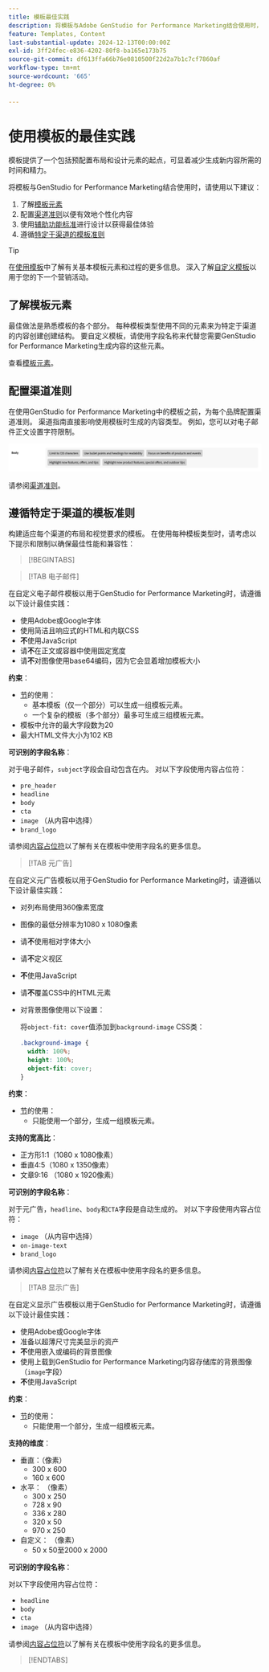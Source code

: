 ```yaml
---
title: 模板最佳实践
description: 将模板与Adobe GenStudio for Performance Marketing结合使用时，请遵循最佳实践。
feature: Templates, Content
last-substantial-update: 2024-12-13T00:00:00Z
exl-id: 3ff24fec-e836-4202-80f8-ba165e173b75
source-git-commit: df613ffa66b76e0810500f22d2a7b1c7cf7860af
workflow-type: tm+mt
source-wordcount: '665'
ht-degree: 0%

---
```


# 使用模板的最佳实践

模板提供了一个包括预配置布局和设计元素的起点，可显着减少生成新内容所需的时间和精力。

将模板与GenStudio for Performance Marketing结合使用时，请使用以下建议：

1. 了解[模板元素](#know-about-template-elements)
1. 配置[渠道准则](#configure-channel-guidelines)以便有效地个性化内容
1. 使用[辅助功能标准](accessibility-for-templates.md)进行设计以获得最佳体验
1. 遵循[特定于渠道的模板准则](#follow-channel-specific-template-guidelines)

>[!TIP]
>
>在[使用模板](use-templates.md)中了解有关基本模板元素和过程的更多信息。 深入了解[自定义模板](customize-template.md)以用于您的下一个营销活动。

## 了解模板元素

最佳做法是熟悉模板的各个部分。 每种模板类型使用不同的元素来为特定于渠道的内容创建创建结构。 要自定义模板，请使用字段名称来代替您需要GenStudio for Performance Marketing生成内容的这些元素。

查看[模板元素](use-templates.md#template-elements)。

## 配置渠道准则

在使用GenStudio for Performance Marketing中的模板之前，为每个品牌配置渠道准则。 渠道指南直接影响使用模板时生成的内容类型。 例如，您可以对电子邮件正文设置字符限制。

![正文规范](/help/assets/channel-email-body.png)

请参阅[渠道准则](/help/user-guide/guidelines/brands.md#channel-guidelines)。

## 遵循特定于渠道的模板准则

构建适应每个渠道的布局和视觉要求的模板。 在使用每种模板类型时，请考虑以下提示和限制以确保最佳性能和兼容性：

>[!BEGINTABS]

>[!TAB 电子邮件]

在自定义电子邮件模板以用于GenStudio for Performance Marketing时，请遵循以下设计最佳实践：

- 使用Adobe或Google字体
- 使用简洁且响应式的HTML和内联CSS
- **不**&#x200B;使用JavaScript
- 请&#x200B;**不**&#x200B;在正文或容器中使用固定宽度
- 请&#x200B;**不**&#x200B;对图像使用base64编码，因为它会显着增加模板大小

**约束**：

- [节](customize-template.md#sections-or-groups)的使用：
   - 基本模板（仅一个部分）可以生成一组模板元素。
   - 一个复杂的模板（多个部分）最多可生成三组模板元素。
- 模板中允许的最大字段数为20
- 最大HTML文件大小为102 KB

**可识别的字段名称**：

对于电子邮件，`subject`字段会自动包含在内。 对以下字段使用内容占位符：

- `pre_header`
- `headline`
- `body`
- `cta`
- `image` （从内容中选择）
- `brand_logo`

请参阅[内容占位符](customize-template.md#content-placeholders)以了解有关在模板中使用字段名的更多信息。

>[!TAB 元广告]

在自定义元广告模板以用于GenStudio for Performance Marketing时，请遵循以下设计最佳实践：

- 对列布局使用360像素宽度
- 图像的最低分辨率为1080 x 1080像素
- 请&#x200B;**不**&#x200B;使用相对字体大小
- 请&#x200B;**不**&#x200B;定义视区
- **不**&#x200B;使用JavaScript
- 请&#x200B;**不**&#x200B;覆盖CSS中的HTML元素
- 对背景图像使用以下设置：

  将`object-fit: cover`值添加到`background-image` CSS类：

  ```css
  .background-image {
    width: 100%;
    height: 100%;
    object-fit: cover;
  }
  ```

**约束**：

- [节](customize-template.md#sections-or-groups)的使用：
   - 只能使用一个部分，生成一组模板元素。

**支持的宽高比**：

- 正方形1:1（1080 x 1080像素）
- 垂直4:5（1080 x 1350像素）
- 文章9:16 （1080 x 1920像素）

**可识别的字段名称**：

对于元广告，`headline`、`body`和`CTA`字段是自动生成的。 对以下字段使用内容占位符：

- `image` （从内容中选择）
- `on-image-text`
- `brand_logo`

请参阅[内容占位符](customize-template.md#content-placeholders)以了解有关在模板中使用字段名的更多信息。

>[!TAB 显示广告]

在自定义显示广告模板以用于GenStudio for Performance Marketing时，请遵循以下设计最佳实践：

- 使用Adobe或Google字体
- 准备以超薄尺寸完美显示的资产
- **不**&#x200B;使用嵌入或编码的背景图像
- 使用上载到GenStudio for Performance Marketing内容存储库的背景图像（`image`字段）
- **不**&#x200B;使用JavaScript

**约束**：

- [节](customize-template.md#sections-or-groups)的使用：
   - 只能使用一个部分，生成一组模板元素。

**支持的维度**：

- 垂直：（像素）
   - 300 x 600
   - 160 x 600&#x200B;
- 水平： （像素）
   - 300 x 250
   - 728 x 90
   - 336 x 280
   - 320 x 50
   - 970 x 250&#x200B;
- 自定义： （像素）
   - 50 x 50至2000 x 2000

**可识别的字段名称**：

对以下字段使用内容占位符：

- `headline`
- `body`
- `cta`
- `image` （从内容中选择）

请参阅[内容占位符](customize-template.md#content-placeholders)以了解有关在模板中使用字段名的更多信息。

>[!ENDTABS]
